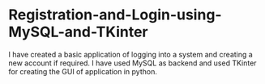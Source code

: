 # Registration-and-Login-using-MySQL-and-TKinter
I have created a basic application of logging into a system and creating a new account if required. I have used MySQL as backend and used  TKinter for creating the GUI of application in python.
